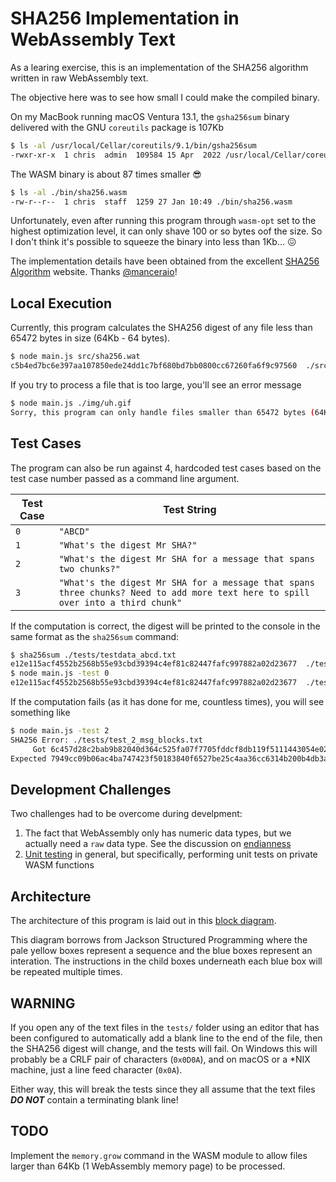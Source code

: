 # SHA256 Implementation in WebAssembly Text

As a learing exercise, this is an implementation of the SHA256 algorithm written in raw WebAssembly text.

The objective here was to see how small I could make the compiled binary.

On my MacBook running macOS Ventura 13.1, the `gsha256sum` binary delivered with the GNU `coreutils` package is 107Kb

```bash
$ ls -al /usr/local/Cellar/coreutils/9.1/bin/gsha256sum
-rwxr-xr-x  1 chris  admin  109584 15 Apr  2022 /usr/local/Cellar/coreutils/9.1/bin/gsha256sum
```

The WASM binary is about 87 times smaller 😎

```bash
$ ls -al ./bin/sha256.wasm
-rw-r--r--  1 chris  staff  1259 27 Jan 10:49 ./bin/sha256.wasm
```

Unfortunately, even after running this program through `wasm-opt` set to the highest optimization level, it can only shave 100 or so bytes oof the size.
So I don't think it's possible to squeeze the binary into less than 1Kb... 😖

The implementation details have been obtained from the excellent [SHA256 Algorithm](https://sha256algorithm.com/) website.
Thanks [@manceraio](https://twitter.com/manceraio)!

## Local Execution

Currently, this program calculates the SHA256 digest of any file less than 65472 bytes in size (64Kb - 64 bytes).

```bash
$ node main.js src/sha256.wat
c5b4ed7bc6e397aa107850ede24dd1c7bf680bd7bb0800cc67260fa6f9c97560  ./src/sha256.wat
```

If you try to process a file that is too large, you'll see an error message

```bash
$ node main.js ./img/uh.gif
Sorry, this program can only handle files smaller than 65472 bytes (64Kb - 64 bytes)
```

## Test Cases

The program can also be run against 4, hardcoded test cases based on the test case number passed as a command line argument.

| Test Case | Test String
|---|---
| `0` | `"ABCD"`
| `1` | `"What's the digest Mr SHA?"`
| `2` | `"What's the digest Mr SHA for a message that spans two chunks?"`
| `3` | `"What's the digest Mr SHA for a message that spans three chunks? Need to add more text here to spill over into a third chunk"`

If the computation is correct, the digest will be printed to the console in the same format as the `sha256sum` command:

```bash
$ sha256sum ./tests/testdata_abcd.txt
e12e115acf4552b2568b55e93cbd39394c4ef81c82447fafc997882a02d23677  ./tests/testdata_abcd.txt
$ node main.js -test 0
e12e115acf4552b2568b55e93cbd39394c4ef81c82447fafc997882a02d23677  ./tests/testdata_abcd.txt
```

If the computation fails (as it has done for me, countless times), you will see something like

```bash
$ node main.js -test 2
SHA256 Error: ./tests/test_2_msg_blocks.txt
     Got 6c457d28c2bab9b82040d364c525fa07f7705fddcf8db119f5111443054e02bc
Expected 7949cc09b06ac4ba747423f50183840f6527be25c4aa36cc6314b200b4db3a55
```

## Development Challenges

Two challenges had to be overcome during develpment:

1. The fact that WebAssembly only has numeric data types, but we actually need a `raw` data type.
See the discussion on [endianness](endianness.md)
1. [Unit testing](./tests/README.md) in general, but specifically, performing unit tests on private WASM functions

## Architecture

The architecture of this program is laid out in this [block diagram](./img/sha256.pdf).

This diagram borrows from Jackson Structured Programming where the pale yellow boxes represent a sequence and the blue boxes represent an interation.
The instructions in the child boxes underneath each blue box will be repeated multiple times.

## WARNING

If you open any of the text files in the `tests/` folder using an editor that has been configured to automatically add a blank line to the end of the file, then the SHA256 digest will change, and the tests will fail.
On Windows this will probably be a CRLF pair of characters (`0x0D0A`), and on macOS or a *NIX machine, just a line feed character (`0x0A`).

Either way, this will break the tests since they all assume that the text files ***DO NOT*** contain a terminating blank line!

## TODO

Implement the `memory.grow` command in the WASM module to allow files larger than 64Kb (1 WebAssembly memory page) to be processed.
